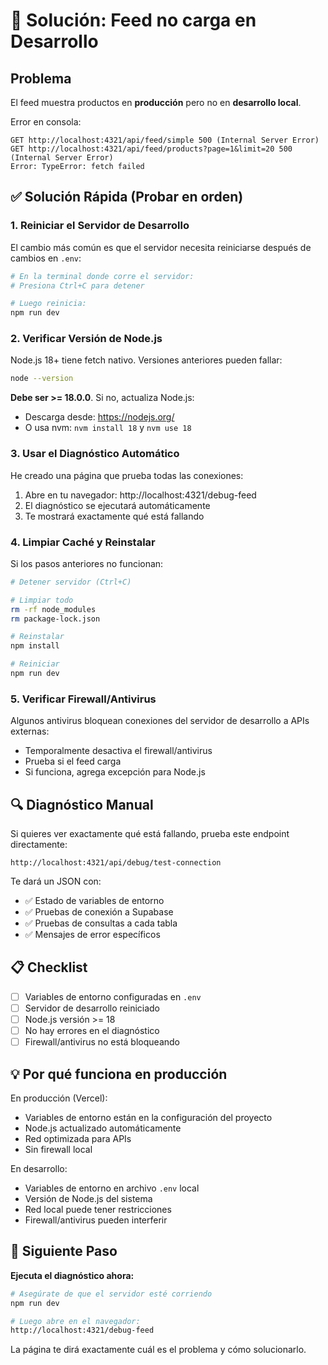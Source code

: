 # 🔧 Solución: Feed no carga en Desarrollo

## Problema
El feed muestra productos en **producción** pero no en **desarrollo local**.

Error en consola:
```
GET http://localhost:4321/api/feed/simple 500 (Internal Server Error)
GET http://localhost:4321/api/feed/products?page=1&limit=20 500 (Internal Server Error)
Error: TypeError: fetch failed
```

## ✅ Solución Rápida (Probar en orden)

### 1. **Reiniciar el Servidor de Desarrollo**
El cambio más común es que el servidor necesita reiniciarse después de cambios en `.env`:

```bash
# En la terminal donde corre el servidor:
# Presiona Ctrl+C para detener

# Luego reinicia:
npm run dev
```

### 2. **Verificar Versión de Node.js**
Node.js 18+ tiene fetch nativo. Versiones anteriores pueden fallar:

```bash
node --version
```

**Debe ser >= 18.0.0**. Si no, actualiza Node.js:
- Descarga desde: https://nodejs.org/
- O usa nvm: `nvm install 18` y `nvm use 18`

### 3. **Usar el Diagnóstico Automático**
He creado una página que prueba todas las conexiones:

1. Abre en tu navegador: http://localhost:4321/debug-feed
2. El diagnóstico se ejecutará automáticamente
3. Te mostrará exactamente qué está fallando

### 4. **Limpiar Caché y Reinstalar**
Si los pasos anteriores no funcionan:

```bash
# Detener servidor (Ctrl+C)

# Limpiar todo
rm -rf node_modules
rm package-lock.json

# Reinstalar
npm install

# Reiniciar
npm run dev
```

### 5. **Verificar Firewall/Antivirus**
Algunos antivirus bloquean conexiones del servidor de desarrollo a APIs externas:

- Temporalmente desactiva el firewall/antivirus
- Prueba si el feed carga
- Si funciona, agrega excepción para Node.js

## 🔍 Diagnóstico Manual

Si quieres ver exactamente qué está fallando, prueba este endpoint directamente:

```
http://localhost:4321/api/debug/test-connection
```

Te dará un JSON con:
- ✅ Estado de variables de entorno
- ✅ Pruebas de conexión a Supabase
- ✅ Pruebas de consultas a cada tabla
- ✅ Mensajes de error específicos

## 📋 Checklist

- [ ] Variables de entorno configuradas en `.env`
- [ ] Servidor de desarrollo reiniciado
- [ ] Node.js versión >= 18
- [ ] No hay errores en el diagnóstico
- [ ] Firewall/antivirus no está bloqueando

## 💡 Por qué funciona en producción

En producción (Vercel):
- Variables de entorno están en la configuración del proyecto
- Node.js actualizado automáticamente
- Red optimizada para APIs
- Sin firewall local

En desarrollo:
- Variables de entorno en archivo `.env` local
- Versión de Node.js del sistema
- Red local puede tener restricciones
- Firewall/antivirus pueden interferir

## 🚀 Siguiente Paso

**Ejecuta el diagnóstico ahora:**

```bash
# Asegúrate de que el servidor esté corriendo
npm run dev

# Luego abre en el navegador:
http://localhost:4321/debug-feed
```

La página te dirá exactamente cuál es el problema y cómo solucionarlo.

